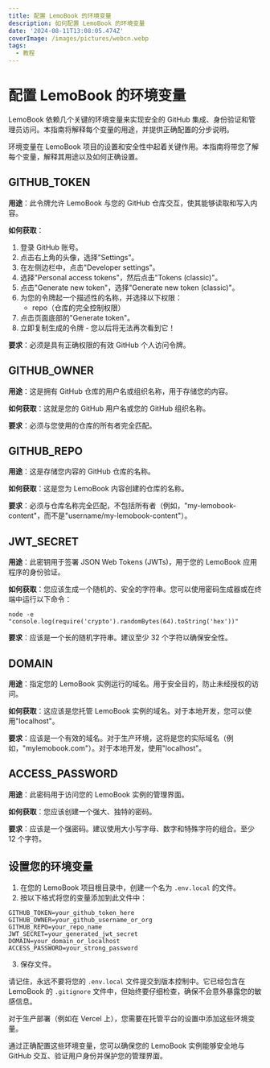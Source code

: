 ```yaml
---
title: 配置 LemoBook 的环境变量
description: 如何配置 LemoBook 的环境变量
date: '2024-08-11T13:08:05.474Z'
coverImage: /images/pictures/webcn.webp
tags:
  - 教程
---
```


# 配置 LemoBook 的环境变量

LemoBook 依赖几个关键的环境变量来实现安全的 GitHub 集成、身份验证和管理员访问。本指南将解释每个变量的用途，并提供正确配置的分步说明。

环境变量在 LemoBook 项目的设置和安全性中起着关键作用。本指南将带您了解每个变量，解释其用途以及如何正确设置。

## GITHUB_TOKEN

**用途**：此令牌允许 LemoBook 与您的 GitHub 仓库交互，使其能够读取和写入内容。

**如何获取**：
1. 登录 GitHub 账号。
2. 点击右上角的头像，选择"Settings"。
3. 在左侧边栏中，点击"Developer settings"。
4. 选择"Personal access tokens"，然后点击"Tokens (classic)"。
5. 点击"Generate new token"，选择"Generate new token (classic)"。
6. 为您的令牌起一个描述性的名称，并选择以下权限：
   - repo（仓库的完全控制权限）
7. 点击页面底部的"Generate token"。
8. 立即复制生成的令牌 - 您以后将无法再次看到它！

**要求**：必须是具有正确权限的有效 GitHub 个人访问令牌。

## GITHUB_OWNER

**用途**：这是拥有 GitHub 仓库的用户名或组织名称，用于存储您的内容。

**如何获取**：这就是您的 GitHub 用户名或您的 GitHub 组织名称。

**要求**：必须与您使用的仓库的所有者完全匹配。

## GITHUB_REPO

**用途**：这是存储您内容的 GitHub 仓库的名称。

**如何获取**：这是您为 LemoBook 内容创建的仓库的名称。

**要求**：必须与仓库名称完全匹配，不包括所有者（例如，"my-lemobook-content"，而不是"username/my-lemobook-content"）。

## JWT_SECRET

**用途**：此密钥用于签署 JSON Web Tokens (JWTs)，用于您的 LemoBook 应用程序的身份验证。

**如何获取**：您应该生成一个随机的、安全的字符串。您可以使用密码生成器或在终端中运行以下命令：
```
node -e "console.log(require('crypto').randomBytes(64).toString('hex'))"
```

**要求**：应该是一个长的随机字符串。建议至少 32 个字符以确保安全性。

## DOMAIN

**用途**：指定您的 LemoBook 实例运行的域名。用于安全目的，防止未经授权的访问。

**如何获取**：这应该是您托管 LemoBook 实例的域名。对于本地开发，您可以使用"localhost"。

**要求**：应该是一个有效的域名。对于生产环境，这将是您的实际域名（例如，"mylemobook.com"）。对于本地开发，使用"localhost"。

## ACCESS_PASSWORD

**用途**：此密码用于访问您的 LemoBook 实例的管理界面。

**如何获取**：您应该创建一个强大、独特的密码。

**要求**：应该是一个强密码。建议使用大小写字母、数字和特殊字符的组合。至少 12 个字符。

## 设置您的环境变量

1. 在您的 LemoBook 项目根目录中，创建一个名为 `.env.local` 的文件。
2. 按以下格式将您的变量添加到此文件中：

```
GITHUB_TOKEN=your_github_token_here
GITHUB_OWNER=your_github_username_or_org
GITHUB_REPO=your_repo_name
JWT_SECRET=your_generated_jwt_secret
DOMAIN=your_domain_or_localhost
ACCESS_PASSWORD=your_strong_password
```

3. 保存文件。

请记住，永远不要将您的 `.env.local` 文件提交到版本控制中。它已经包含在 LemoBook 的 `.gitignore` 文件中，但始终要仔细检查，确保不会意外暴露您的敏感信息。

对于生产部署（例如在 Vercel 上），您需要在托管平台的设置中添加这些环境变量。

通过正确配置这些环境变量，您可以确保您的 LemoBook 实例能够安全地与 GitHub 交互、验证用户身份并保护您的管理界面。 